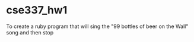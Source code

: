 cse337_hw1
==========

To create a ruby program that will sing the "99 bottles of beer on the Wall" song and then stop
